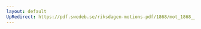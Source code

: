 ```yaml
---
layout: default
UpRedirect: https://pdf.swedeb.se/riksdagen-motions-pdf/1868/mot_1868__ak__00320/mot_1868__ak__00320_001.pdf
---
```

